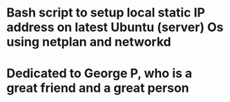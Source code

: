 # Bash script to setup local static IP address on latest Ubuntu (server) Os using netplan and networkd
# Dedicated to George P, who is a great friend and a great person